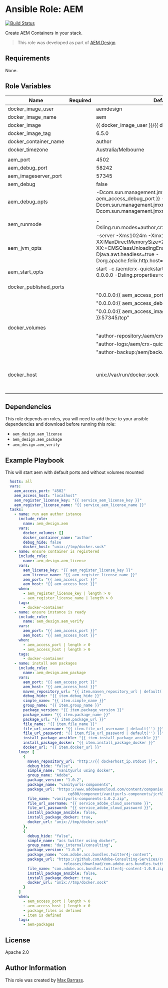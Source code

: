 # Ansible Role: AEM

[![Build Status](https://travis-ci.org/aem-design/ansible-role-aem.svg?branch=master)](https://travis-ci.org/aem-design/ansible-role-aem)

Create AEM Containers in your stack.
> This role was developed as part of
> [AEM.Design](http://aem.design/)

## Requirements

None.

## Role Variables

| Name                   	| Required 	| Default                                                                                                                                              	| Notes                                	|
|------------------------	|----------	|------------------------------------------------------------------------------------------------------------------------------------------------------	|--------------------------------------	|
| docker_image_user      	|          	| aemdesign                                                                                                                                            	|                                      	|
| docker_image_name      	|          	| aem                                                                                                                                                  	|                                      	|
| docker_image           	|          	| {{ docker_image_user }}/{{ docker_image_name }}                                                                                                      	|                                      	|
| docker_image_tag       	|          	| 6.5.0                                                                                                                                                	|                                      	|
| docker_container_name  	|          	| author                                                                                                                                               	|                                      	|
| docker_timezone        	|          	| Australia/Melbourne                                                                                                                                  	|                                      	|
|                        	|          	|                                                                                                                                                      	|                                      	|
| aem_port               	|       	| 4502                                                                                                                                                 	|                                      	|
| aem_debug_port         	|          	| 58242                                                                                                                                                	|                                      	|
| aem_imageserver_port   	|          	| 57345                                                                                                                                                	|                                      	|
| aem_debug              	|          	| false                                                                                                                                                	|                                      	|
| aem_debug_opts         	|          	| -Dcom.sun.management.jmxremote.port={{ aem_access_debug_port }} -Dcom.sun.management.jmxremote.ssl=false -Dcom.sun.management.jmxremote.authenticate=false  	|                                      	|
|                        	|          	|                                                                                                                                                      	|                                      	|
| aem_runmode            	|          	| -Dsling.run.modes=author,crx3,crx3tar,nosamplecontent                                                                                                	|                                      	|
| aem_jvm_opts           	|          	| -server -Xms1024m -Xmx1024m -XX:MaxDirectMemorySize=256M -XX:+CMSClassUnloadingEnabled -Djava.awt.headless=true -Dorg.apache.felix.http.host=0.0.0.0 	|                                      	|
| aem_start_opts         	|          	| start -c /aem/crx-quickstart -i launchpad -p 8080 -a 0.0.0.0 -Dsling.properties=conf/sling.properties                                                	|                                      	|
|                        	|          	|                                                                                                                                                      	|                                      	|
|                        	|          	|                                                                                                                                                      	|                                      	|
| docker_published_ports 	|          	|                                                                                                                                                      	|                                      	|
|                        	|          	| "0.0.0.0:{{ aem_access_port }}:8080/tcp",                                                                                                                   	|                                      	|
|                        	|          	| "0.0.0.0:{{ aem_access_debug_port }}:58242/tcp",                                                                                                            	|                                      	|
|                        	|          	| "0.0.0.0:{{ aem_access_imageserver_port }}:57345/tcp"                                                                                                       	|                                      	|
|                        	|          	|                                                                                                                                                      	|                                      	|
| docker_volumes         	|          	|                                                                                                                                                      	|                                      	|
|                        	|          	| "author-repository:/aem/crx-quickstart/repository:z",                                                                                                	|                                      	|
|                        	|          	| "author-logs:/aem/crx-quickstart/logs:z",                                                                                                            	|                                      	|
|                        	|          	| "author-backup:/aem/backup:z"                                                                                                                        	|                                      	|
|                        	|          	|                                                                                                                                                      	|                                      	|
| docker_host                |           | unix://var/run/docker.sock | host where to run the docker container |
|                        	|          	|                                                                                                                                                      	|                                      	|


## Dependencies

This role depends on roles, you will need to add these to your ansible dependencies and download before running this role:
 
- `aem_design.aem_license`
- `aem_design.aem_package`
- `aem_design.aem_verify`

## Example Playbook

This will start aem with default ports and without volumes mounted

```yaml
  hosts: all
  vars:
    aem_access_port: "4502"
    aem_access_host: "localhost"
    aem_register_license_key: "{{ service_aem_license_key }}"
    aem_register_license_name: "{{ service_aem_license_name }}"
  tasks:
    - name: run aem author istance
      include_role:
        name: aem_design.aem
      vars:
        docker_volumes: []
        docker_container_name: "author"
        debug_hide: false
        docker_host: "unix://tmp/docker.sock"
    - name: ensure container is registered
      include_role:
        name: aem_design.aem_license
      vars:
        aem_license_key: "{{ aem_register_license_key }}"
        aem_license_name: "{{ aem_register_license_name }}"
        aem_port: "{{ aem_access_port }}"
        aem_host: "{{ aem_access_host }}"
      when:
        - aem_register_license_key | length > 0
        - aem_register_license_name | length > 0
      tags:
        - docker-container
    - name: ensure instance is ready
      include_role:
        name: aem_design.aem_verify
      vars:
        aem_port: "{{ aem_access_port }}"
        aem_host: "{{ aem_access_host }}"
      when:
        - aem_access_port | length > 0
        - aem_access_host | length > 0
      tags:
        - docker-container
    - name: install aem packages
      include_role:
        name: aem_design.aem_package
      vars:
        aem_port: "{{ aem_access_port }}"
        aem_host: "{{ aem_access_host }}"
        maven_repository_url: "{{ item.maven_repository_url | default('') }}"
        debug_hide: "{{ item.debug_hide }}"
        simple_name: "{{ item.simple_name }}"
        group_name: "{{ item.group_name }}"
        package_version: "{{ item.package_version }}"
        package_name: "{{ item.package_name }}"
        package_url: "{{ item.package_url }}"
        file_name: "{{ item.file_name }}"
        file_url_username: "{{ item.file_url_username | default('') }}"
        file_url_password: "{{ item.file_url_password | default('') }}"
        install_package_ansible: "{{ item.install_package_ansible }}"
        install_package_docker: "{{ item.install_package_docker }}"
        docker_url: "{{ item.docker_url }}"
      loop: [
        {
          maven_repository_url: "http://{{ dockerhost_ip.stdout }}",
          debug_hide: "false",
          simple_name: "vanityurls using docker",
          group_name: "Adobe",
          package_version: "1.0.2",
          package_name: "vanityurls-components",
          package_url: "https://www.adobeaemcloud.com/content/companies/public/adobe/packages/\
                            cq600/component/vanityurls-components/jcr%3acontent/package/file.res/vanityurls-components-1.0.2.zip",
          file_name: "vanityurls-components-1.0.2.zip",
          file_url_username: "{{ service_adobe_cloud_username }}",
          file_url_password: "{{ service_adobe_cloud_password }}",
          install_package_ansible: false,
          install_package_docker: true,
          docker_url: "unix://tmp/docker.sock"
        },
        {
          debug_hide: "false",
          simple_name: "acs twitter using docker",
          group_name: "day_internal/consulting",
          package_version: "1.0.0",
          package_name: "com.adobe.acs.bundles.twitter4j-content",
          package_url: "https://github.com/Adobe-Consulting-Services/com.adobe.acs.bundles.twitter4j/\
                          releases/download/com.adobe.acs.bundles.twitter4j-1.0.0/com.adobe.acs.bundles.twitter4j-content-1.0.0.zip",
          file_name: "com.adobe.acs.bundles.twitter4j-content-1.0.0.zip",
          install_package_ansible: false,
          install_package_docker: true,
          docker_url: "unix://tmp/docker.sock"
        }
      ]
      when:
        - aem_access_port | length > 0
        - aem_access_host | length > 0
        - package_files is defined
        - item is defined
      tags:
        - aem-packages
```

## License

Apache 2.0

## Author Information

This role was created by [Max Barrass](https://aem.design/).